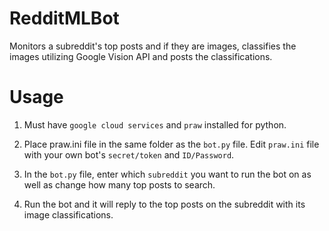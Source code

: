 # RedditMLBot
Monitors a subreddit's top posts and if they are images, classifies the images utilizing Google Vision API and posts the classifications.

# Usage
1. Must have `google cloud services` and `praw` installed for python.

2. Place praw.ini file in the same folder as the `bot.py` file. Edit `praw.ini` file with your own bot's `secret/token` and `ID/Password`.

3. In the `bot.py` file, enter which `subreddit` you want to run the bot on as well as change how many top posts to search.

4. Run the bot and it will reply to the top posts on the subreddit with its image classifications.
